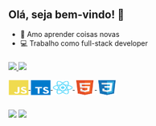## Olá, seja bem-vindo! 🚀
- 📖 Amo aprender coisas novas
- 💻 Trabalho como full-stack developer
  
###
 <div>
  <a href="https://github.com/marcosparrotto">
  <img height="160em" src="https://github-readme-stats.vercel.app/api?username=marcosparrotto&show_icons=true&theme=tokyonight&include_all_commits=true&count_private=true"/>
  <img height="160em" src="https://github-readme-stats.vercel.app/api/top-langs/?username=marcosparrotto&layout=compact&langs_count=7&theme=tokyonight"/>
</div>
<div style="display: inline_block"><br>
  <img align="center" alt="Mbp-Js" height="30" width="40" src="https://raw.githubusercontent.com/devicons/devicon/master/icons/javascript/javascript-plain.svg">
  <img align="center" alt="Mbp-Ts" height="30" width="40" src="https://raw.githubusercontent.com/devicons/devicon/master/icons/typescript/typescript-plain.svg">
  <img align="center" alt="Mbp-React" height="30" width="40" src="https://raw.githubusercontent.com/devicons/devicon/master/icons/react/react-original.svg">
  <img align="center" alt="Mbp-HTML" height="30" width="40" src="https://raw.githubusercontent.com/devicons/devicon/master/icons/html5/html5-original.svg">
  <img align="center" alt="Mbp-CSS" height="30" width="40" src="https://raw.githubusercontent.com/devicons/devicon/master/icons/css3/css3-original.svg">
</div>
  
  ##
 
<div> 
 <a href="https://www.linkedin.com/in/marcos-parrotto" target="_blank"><img src="https://img.shields.io/badge/-LinkedIn-%230077B5?style=for-the-badge&logo=linkedin&logoColor=white" target="_blank"></a> 
  <a href = "mailto:marcosparrotto@gmail.com"><img src="https://img.shields.io/badge/-Gmail-%23333?style=for-the-badge&logo=gmail&logoColor=red" target="_blank"></a>
   
</div>
